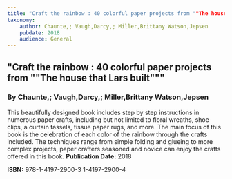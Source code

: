 ```yaml
---
title: "Craft the rainbow : 40 colorful paper projects from ""The house that Lars built"""
taxonomy:
	author: Chaunte,; Vaugh,Darcy,; Miller,Brittany Watson,Jepsen
	pubdate: 2018
	audience: General
---
```

## "Craft the rainbow : 40 colorful paper projects from ""The house that Lars built"""
### By Chaunte,; Vaugh,Darcy,; Miller,Brittany Watson,Jepsen

This beautifully designed book includes step by step instructions in numerous paper crafts, including but not limited to floral wreaths, shoe clips,  a curtain tassels, tissue paper rugs, and more.  The main focus of this book is the celebration of each color of the rainbow through the crafts included.  The techniques range from simple folding and glueing to more complex projects, paper crafters seasoned and novice can enjoy the crafts offered in this book.
**Publication Date:** 2018

**ISBN:** 978-1-4197-2900-3 1-4197-2900-4